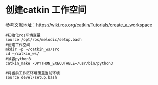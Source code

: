# 创建catkin 工作空间
参考文献地址：https://wiki.ros.org/catkin/Tutorials/create_a_workspace
```
#初始化ros环境变量
source /opt/ros/melodic/setup.bash
#创建工作空间
mkdir -p ~/catkin_ws/src
cd ~/catkin_ws/
#兼容python3
catkin_make -DPYTHON_EXECUTABLE=/usr/bin/python3

#将当前工作区环境覆盖当前环境
source devel/setup.bash
```
